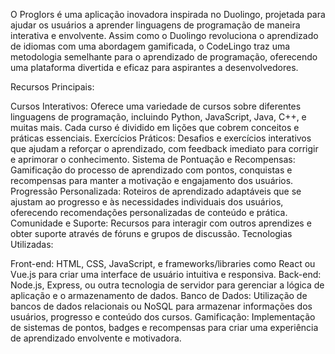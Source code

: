 O ProgIors é uma aplicação inovadora inspirada no Duolingo, projetada para ajudar os usuários a aprender linguagens de programação de maneira interativa e envolvente. Assim como o Duolingo revoluciona o aprendizado de idiomas com uma abordagem gamificada, o CodeLingo traz uma metodologia semelhante para o aprendizado de programação, oferecendo uma plataforma divertida e eficaz para aspirantes a desenvolvedores.

Recursos Principais:

Cursos Interativos: Oferece uma variedade de cursos sobre diferentes linguagens de programação, incluindo Python, JavaScript, Java, C++, e muitas mais. Cada curso é dividido em lições que cobrem conceitos e práticas essenciais.
Exercícios Práticos: Desafios e exercícios interativos que ajudam a reforçar o aprendizado, com feedback imediato para corrigir e aprimorar o conhecimento.
Sistema de Pontuação e Recompensas: Gamificação do processo de aprendizado com pontos, conquistas e recompensas para manter a motivação e engajamento dos usuários.
Progressão Personalizada: Roteiros de aprendizado adaptáveis que se ajustam ao progresso e às necessidades individuais dos usuários, oferecendo recomendações personalizadas de conteúdo e prática.
Comunidade e Suporte: Recursos para interagir com outros aprendizes e obter suporte através de fóruns e grupos de discussão.
Tecnologias Utilizadas:

Front-end: HTML, CSS, JavaScript, e frameworks/libraries como React ou Vue.js para criar uma interface de usuário intuitiva e responsiva.
Back-end: Node.js, Express, ou outra tecnologia de servidor para gerenciar a lógica de aplicação e o armazenamento de dados.
Banco de Dados: Utilização de bancos de dados relacionais ou NoSQL para armazenar informações dos usuários, progresso e conteúdo dos cursos.
Gamificação: Implementação de sistemas de pontos, badges e recompensas para criar uma experiência de aprendizado envolvente e motivadora.

